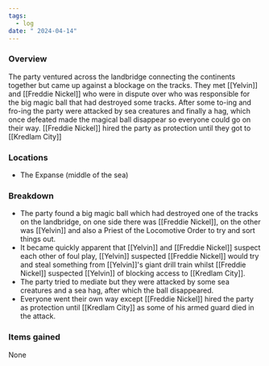 ```yaml
---
tags:
  - log
date: " 2024-04-14"
---
```

### Overview
The party ventured across the landbridge connecting the continents together but came up against a blockage on the tracks.
They met [[Yelvin]] and [[Freddie Nickel]] who were in dispute over who was responsible for the big magic ball that had destroyed some tracks.
After some to-ing and fro-ing the party were attacked by sea creatures and finally a hag, which once defeated made the magical ball disappear so everyone could go on their way.
[[Freddie Nickel]] hired the party as protection until they got to [[Kredlam City]]

### Locations
- The Expanse (middle of the sea)
### Breakdown
- The party found a big magic ball which had destroyed one of the tracks on the landbridge, on one side there was [[Freddie Nickel]], on the other was [[Yelvin]] and also a Priest of the Locomotive Order to try and sort things out.
- It became quickly apparent that [[Yelvin]] and [[Freddie Nickel]] suspect each other of foul play, [[Yelvin]] suspected [[Freddie Nickel]] would try and steal something from [[Yelvin]]'s giant drill train whilst [[Freddie Nickel]] suspected [[Yelvin]] of blocking access to [[Kredlam City]].
- The party tried to mediate but they were attacked by some sea creatures and a sea hag, after which the ball disappeared.
- Everyone went their own way except [[Freddie Nickel]] hired the party as protection until [[Kredlam City]] as some of his armed guard died in the attack.

### Items gained
None